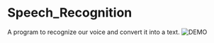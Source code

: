 # Speech_Recognition
A program to recognize our voice and convert it into a text.
![DEMO](https://www.infoholicresearch.com/images/media/speech-recognition-technology1.jpg)

